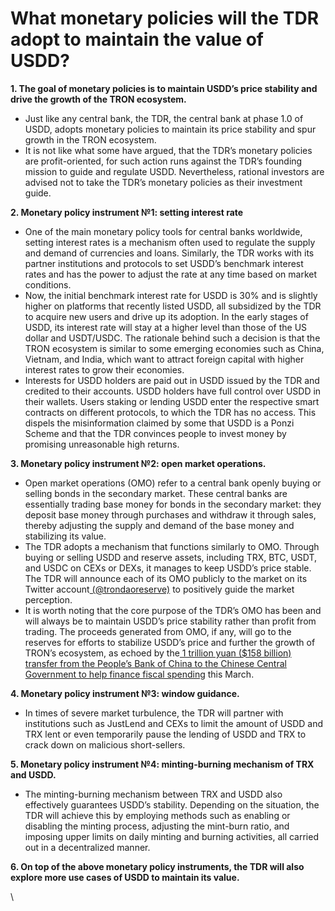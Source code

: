 # What monetary policies will the TDR adopt to maintain the value of USDD?

**1. The goal of monetary policies is to maintain USDD’s price stability and drive the growth of the TRON ecosystem.**

* Just like any central bank, the TDR, the central bank at phase 1.0 of USDD, adopts monetary policies to maintain its price stability and spur growth in the TRON ecosystem.
* It is not like what some have argued, that the TDR’s monetary policies are profit-oriented, for such action runs against the TDR’s founding mission to guide and regulate USDD. Nevertheless, rational investors are advised not to take the TDR’s monetary policies as their investment guide.

**2. Monetary policy instrument №1: setting interest rate**

* One of the main monetary policy tools for central banks worldwide, setting interest rates is a mechanism often used to regulate the supply and demand of currencies and loans. Similarly, the TDR works with its partner institutions and protocols to set USDD’s benchmark interest rates and has the power to adjust the rate at any time based on market conditions.
* Now, the initial benchmark interest rate for USDD is 30% and is slightly higher on platforms that recently listed USDD, all subsidized by the TDR to acquire new users and drive up its adoption. In the early stages of USDD, its interest rate will stay at a higher level than those of the US dollar and USDT/USDC. The rationale behind such a decision is that the TRON ecosystem is similar to some emerging economies such as China, Vietnam, and India, which want to attract foreign capital with higher interest rates to grow their economies.
* Interests for USDD holders are paid out in USDD issued by the TDR and credited to their accounts. USDD holders have full control over USDD in their wallets. Users staking or lending USDD enter the respective smart contracts on different protocols, to which the TDR has no access. This dispels the misinformation claimed by some that USDD is a Ponzi Scheme and that the TDR convinces people to invest money by promising unreasonable high returns.

**3. Monetary policy instrument №2: open market operations.**

* Open market operations (OMO) refer to a central bank openly buying or selling bonds in the secondary market. These central banks are essentially trading base money for bonds in the secondary market: they deposit base money through purchases and withdraw it through sales, thereby adjusting the supply and demand of the base money and stabilizing its value.
* The TDR adopts a mechanism that functions similarly to OMO. Through buying or selling USDD and reserve assets, including TRX, BTC, USDT, and USDC on CEXs or DEXs, it manages to keep USDD’s price stable. The TDR will announce each of its OMO publicly to the market on its Twitter account[ (@trondaoreserve)](https://twitter.com/trondaoreserve) to positively guide the market perception.
* It is worth noting that the core purpose of the TDR’s OMO has been and will always be to maintain USDD’s price stability rather than profit from trading. The proceeds generated from OMO, if any, will go to the reserves for efforts to stabilize USDD’s price and further the growth of TRON’s ecosystem, as echoed by the[ 1 trillion yuan ($158 billion) transfer from the People’s Bank of China to the Chinese Central Government to help finance fiscal spending](http://www.pbc.gov.cn/goutongjiaoliu/113456/113469/4503994/index.html) this March.

**4. Monetary policy instrument №3: window guidance.**

* In times of severe market turbulence, the TDR will partner with institutions such as JustLend and CEXs to limit the amount of USDD and TRX lent or even temporarily pause the lending of USDD and TRX to crack down on malicious short-sellers.

**5. Monetary policy instrument №4: minting-burning mechanism of TRX and USDD.**

* The minting-burning mechanism between TRX and USDD also effectively guarantees USDD’s stability. Depending on the situation, the TDR will achieve this by employing methods such as enabling or disabling the minting process, adjusting the mint-burn ratio, and imposing upper limits on daily minting and burning activities, all carried out in a decentralized manner.

**6. On top of the above monetary policy instruments, the TDR will also explore more use cases of USDD to maintain its value.**

\

